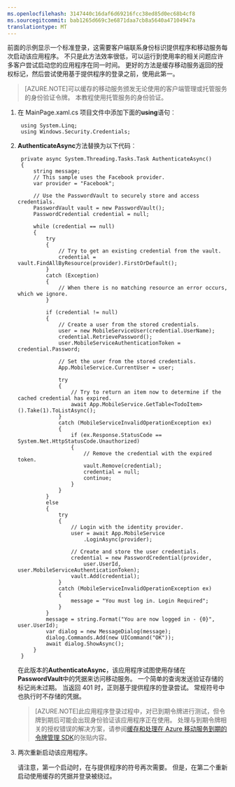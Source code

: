```yaml
---
ms.openlocfilehash: 3147440c16daf6d69216fcc38ed85d0ec68b4cf8
ms.sourcegitcommit: bab1265d669c3e6871daa7cb8a5640a47104947a
translationtype: MT
---
```


前面的示例显示一个标准登录，这需要客户端联系身份标识提供程序和移动服务每次启动该应用程序。 不只是此方法效率很低，可以运行到使用率的相关问题应许多客户尝试启动您的应用程序在同一时间。 更好的方法是缓存移动服务返回的授权标记，然后尝试使用基于提供程序的登录之前，使用此第一。 

>[AZURE.NOTE]可以缓存的移动服务颁发无论使用的客户端管理或托管服务的身份验证令牌。 本教程使用托管服务的身份验证。

1. 在 MainPage.xaml.cs 项目文件中添加下面的**using**语句︰

        using System.Linq;      
        using Windows.Security.Credentials;

2. **AuthenticateAsync**方法替换为以下代码︰

        private async System.Threading.Tasks.Task AuthenticateAsync()
        {
            string message;
            // This sample uses the Facebook provider.
            var provider = "Facebook";
              
            // Use the PasswordVault to securely store and access credentials.
            PasswordVault vault = new PasswordVault();
            PasswordCredential credential = null;

            while (credential == null)
            {
                try
                {
                    // Try to get an existing credential from the vault.
                    credential = vault.FindAllByResource(provider).FirstOrDefault();
                }
                catch (Exception)
                {
                    // When there is no matching resource an error occurs, which we ignore.
                }

                if (credential != null)
                {
                    // Create a user from the stored credentials.
                    user = new MobileServiceUser(credential.UserName);
                    credential.RetrievePassword();
                    user.MobileServiceAuthenticationToken = credential.Password;
                    
                    // Set the user from the stored credentials.
                    App.MobileService.CurrentUser = user;

                    try
                    {
                        // Try to return an item now to determine if the cached credential has expired.
                        await App.MobileService.GetTable<TodoItem>().Take(1).ToListAsync();
                    }
                    catch (MobileServiceInvalidOperationException ex)
                    {                        
                        if (ex.Response.StatusCode == System.Net.HttpStatusCode.Unauthorized)
                        {
                            // Remove the credential with the expired token.
                            vault.Remove(credential);
                            credential = null;
                            continue;
                        }
                    }
                }
                else
                {
                    try
                    {
                        // Login with the identity provider.
                        user = await App.MobileService
                            .LoginAsync(provider);                        

                        // Create and store the user credentials.
                        credential = new PasswordCredential(provider,
                            user.UserId, user.MobileServiceAuthenticationToken);
                        vault.Add(credential);
                    }
                    catch (MobileServiceInvalidOperationException ex)
                    {
                        message = "You must log in. Login Required";
                    }
                }
                message = string.Format("You are now logged in - {0}", user.UserId);
                var dialog = new MessageDialog(message);
                dialog.Commands.Add(new UICommand("OK"));
                await dialog.ShowAsync();
            }
        }

    在此版本的**AuthenticateAsync**，该应用程序试图使用存储在**PasswordVault**中的凭据来访问移动服务。 一个简单的查询发送验证存储的标记尚未过期。 当返回 401 时，正则基于提供程序的登录尝试。 常规符号中也执行时不存储的凭据。

    >[AZURE.NOTE]此应用程序登录过程中，对已到期令牌进行测试，但令牌到期后可能会出现身份验证该应用程序正在使用。 处理与到期令牌相关的授权错误的解决方案，请参阅[缓存和处理在 Azure 移动服务到期的令牌管理 SDK](http://blogs.msdn.com/b/carlosfigueira/archive/2014/03/13/caching-and-handling-expired-tokens-in-azure-mobile-services-managed-sdk.aspx)的张贴内容。 

3. 两次重新启动该应用程序。

    请注意，第一个启动时，在与提供程序的符号再次需要。 但是，在第二个重新启动使用缓存的凭据并登录被绕过。 